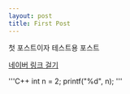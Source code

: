 ```yaml
---
layout: post
title: First Post
---
```

첫 포스트이자 테스트용 포스트

[네이버 링크 걸기](https://www.naver.com)

'''C++
int n = 2;
printf("%d", n);
'''

